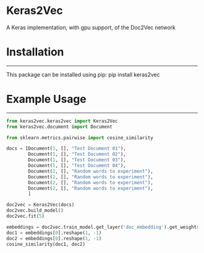 # Keras2Vec
A Keras implementation, with gpu support, of the Doc2Vec network

# Installation
-----
This package can be installed using pip:
	pip install keras2vec

# Example Usage
-----
```python
from keras2vec.keras2vec import Keras2Vec
from keras2vec.document import Document

from sklearn.metrics.pairwise import cosine_similarity

docs = [Document(1, [], "Test Document 01"),
        Document(1, [], "Test Document 02"),
        Document(1, [], "Test Document 03"),
        Document(1, [], "Test Document 04"),
        Document(2, [], "Random words to experiment"),
        Document(2, [], "Random words to experiment"),
        Document(2, [], "Random words to experiment"),
        Document(2, [], "Random words to experiment"),
        ]

doc2vec = Keras2Vec(docs)
doc2vec.build_model()
doc2vec.fit(5)

embeddings = doc2vec.train_model.get_layer('doc_embedding').get_weights()[0]
doc1 = embeddings[0].reshape(1, -1)
doc2 = embeddings[0].reshape(1, -1)
cosine_similarity(doc1, doc2)
```